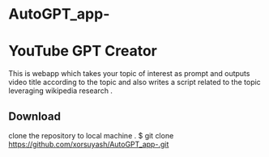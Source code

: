 # AutoGPT_app-
# YouTube GPT Creator
   This is webapp which takes your topic of interest as prompt and outputs 
   video title according to the topic and also writes a script related to the topic 
   leveraging wikipedia research . 
## Download 
  clone the repository to local machine .
      $ git clone https://github.com/xorsuyash/AutoGPT_app-.git
